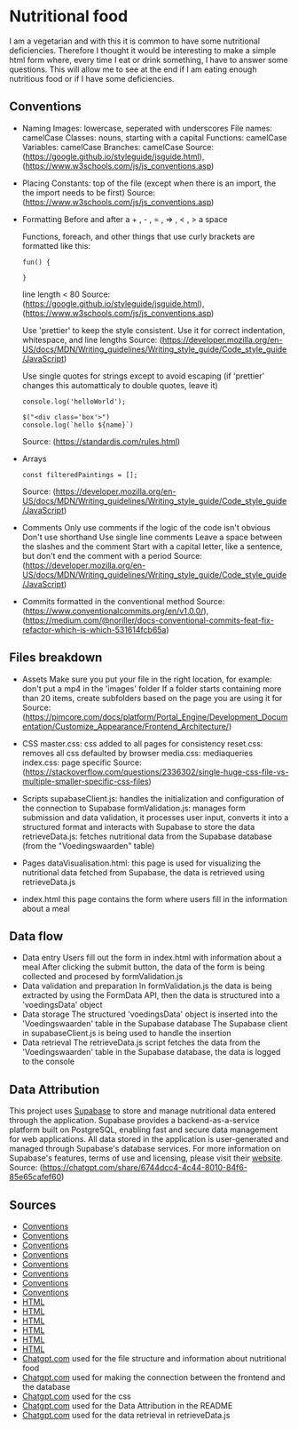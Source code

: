 # Nutritional food

I am a vegetarian and with this it is common to have some nutritional deficiencies. Therefore I thought it would be interesting to make a simple html form where, every time I eat or drink something, I have to answer some questions. This will allow me to see at the end if I am eating enough nutritious food or if I have some deficiencies.

## Conventions

- Naming
  Images: lowercase, seperated with underscores
  File names: camelCase
  Classes: nouns, starting with a capital
  Functions: camelCase
  Variables: camelCase
  Branches: camelCase
  Source: (https://google.github.io/styleguide/jsguide.html), (https://www.w3schools.com/js/js_conventions.asp)

- Placing
  Constants: top of the file (except when there is an import, the the import needs to be first)
  Source: (https://www.w3schools.com/js/js_conventions.asp)

- Formatting
  Before and after a + , - , = , => , < , > a space

  Functions, foreach, and other things that use curly brackets are formatted like this:
  ```
  fun() {

  }
  ```

  line length < 80
  Source: (https://google.github.io/styleguide/jsguide.html), (https://www.w3schools.com/js/js_conventions.asp)

  Use 'prettier' to keep the style consistent. Use it for correct indentation, whitespace, and line lengths
  Source: (https://developer.mozilla.org/en-US/docs/MDN/Writing_guidelines/Writing_style_guide/Code_style_guide/JavaScript)

  Use single quotes for strings except to avoid escaping (if 'prettier' changes this automatticaly to double quotes, leave it)
  ```
  console.log('helloWorld');
  ```

  ```
  $("<div class='box'>")
  console.log(`hello ${name}`)
  ```
  Source: (https://standardjs.com/rules.html)

- Arrays
  ```
  const filteredPaintings = [];
  ```
  Source: (https://developer.mozilla.org/en-US/docs/MDN/Writing_guidelines/Writing_style_guide/Code_style_guide/JavaScript)

- Comments
  Only use comments if the logic of the code isn't obvious
  Don't use shorthand
  Use single line comments
  Leave a space between the slashes and the comment
  Start with a capital letter, like a sentence, but don't end the comment with a period
  Source: (https://developer.mozilla.org/en-US/docs/MDN/Writing_guidelines/Writing_style_guide/Code_style_guide/JavaScript)

- Commits
  formatted in the conventional method 
  Source: (https://www.conventionalcommits.org/en/v1.0.0/), (https://medium.com/@noriller/docs-conventional-commits-feat-fix-refactor-which-is-which-531614fcb65a)

## Files breakdown

- Assets
  Make sure you put your file in the right location, for example: don't put a mp4 in the 'images' folder
  If a folder starts containing more than 20 items, create subfolders based on the page you are using it for
  Source: (https://pimcore.com/docs/platform/Portal_Engine/Development_Documentation/Customize_Appearance/Frontend_Architecture/)

- CSS
  master.css: css added to all pages for consistency
  reset.css: removes all css defaulted by browser
  media.css: mediaqueries
  index.css: page specific
  Source: (https://stackoverflow.com/questions/2336302/single-huge-css-file-vs-multiple-smaller-specific-css-files)

- Scripts
  supabaseClient.js: handles the initialization and configuration of the connection to Supabase
  formValidation.js: manages form submission and data validation, it processes user input, converts it into a structured format and interacts with Supabase to store the data
  retrieveData.js: fetches nutritional data from the Supabase database (from the "Voedingswaarden" table)

- Pages
  dataVisualisation.html: this page is used for visualizing the nutritional data fetched from Supabase, the data is retrieved using retrieveData.js

- index.html
  this page contains the form where users fill in the information about a meal 

## Data flow

- Data entry 
  Users fill out the form in index.html with information about a meal
  After clicking the submit button, the data of the form is being collected and procesed by formValidation.js
- Data validation and preparation
  In formValidation.js the data is being extracted by using the FormData API, then the data is structured into a 'voedingsData' object
- Data storage
  The structured 'voedingsData' object is inserted into the 'Voedingswaarden' table in the Supabase database
  The Supabase client in supabaseClient.js is being used to handle the insertion
- Data retrieval
  The retrieveData.js script fetches the data from the 'Voedingswaarden' table in the Supabase database, the data is logged to the console 

## Data Attribution

This project uses [Supabase](https://supabase.com/) to store and manage nutritional data entered through the application. Supabase provides a backend-as-a-service platform built on PostgreSQL, enabling fast and secure data management for web applications.
All data stored in the application is user-generated and managed through Supabase's database services. For more information on Supabase's features, terms of use and licensing, please visit their [website](https://supabase.com/terms). 
Source: (https://chatgpt.com/share/6744dcc4-4c44-8010-84f6-85e65cafef60)

## Sources

- [Conventions](https://www.w3schools.com/js/js_conventions.asp)
- [Conventions](https://google.github.io/styleguide/jsguide.html) 
- [Conventions](https://www.conventionalcommits.org/en/v1.0.0/) 
- [Conventions](https://stackoverflow.com/questions/2336302/single-huge-css-file-vs-multiple-smaller-specific-css-files)
- [Conventions](https://developer.mozilla.org/en-US/docs/MDN/Writing_guidelines/Writing_style_guide/Code_style_guide/JavaScript)
- [Conventions](https://standardjs.com/rules.html)
- [Conventions](https://pimcore.com/docs/platform/Portal_Engine/Development_Documentation/Customize_Appearance/Frontend_Architecture/)
- [Conventions](https://medium.com/@noriller/docs-conventional-commits-feat-fix-refactor-which-is-which-531614fcb65a)
- [HTML](https://www.w3schools.com/tags/tag_select.asp)
- [HTML](https://www.w3schools.com/tags/att_input_type_datetime-local.asp)
- [HTML](https://www.w3schools.com/tags/tag_input.asp)
- [HTML](https://www.w3schools.com/tags/att_input_type_number.asp)
- [HTML](https://codepen.io/chamsi/pen/LavooJ)
- [HTML](https://www.nutribites.nl/artikel/vitamine-voor-vegetariers/#:~:text=Vegetarisch%20eten%20kan%20lekker%20en,geen%20vlees%20eet%20%5B1%5D.)
- [Chatgpt.com](https://chatgpt.com/share/6741a7fa-1f38-8010-a0ba-f386f460149f) used for the file structure and information about nutritional food
- [Chatgpt.com](https://chatgpt.com/share/6743175e-713c-8010-8a5b-bdff87f0bfce) used for making the connection between the frontend and the database
- [Chatgpt.com](https://chatgpt.com/share/6744c548-3ee0-8010-9704-3938b6790304) used for the css
- [Chatgpt.com](https://chatgpt.com/share/6744dcc4-4c44-8010-84f6-85e65cafef60) used for the Data Attribution in the README
- [Chatgpt.com](https://chatgpt.com/share/6773d756-89dc-8010-bd9f-96c05c52380d) used for the data retrieval in retrieveData.js